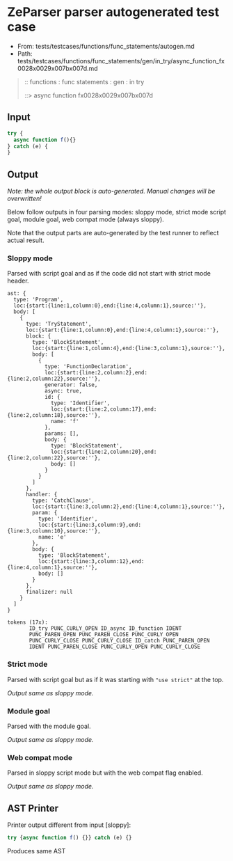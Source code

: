 # ZeParser parser autogenerated test case

- From: tests/testcases/functions/func_statements/autogen.md
- Path: tests/testcases/functions/func_statements/gen/in_try/async_function_fx0028x0029x007bx007d.md

> :: functions : func statements : gen : in try
>
> ::> async function fx0028x0029x007bx007d

## Input


`````js
try {
  async function f(){}
} catch (e) {
}
`````

## Output

_Note: the whole output block is auto-generated. Manual changes will be overwritten!_

Below follow outputs in four parsing modes: sloppy mode, strict mode script goal, module goal, web compat mode (always sloppy).

Note that the output parts are auto-generated by the test runner to reflect actual result.

### Sloppy mode

Parsed with script goal and as if the code did not start with strict mode header.

`````
ast: {
  type: 'Program',
  loc:{start:{line:1,column:0},end:{line:4,column:1},source:''},
  body: [
    {
      type: 'TryStatement',
      loc:{start:{line:1,column:0},end:{line:4,column:1},source:''},
      block: {
        type: 'BlockStatement',
        loc:{start:{line:1,column:4},end:{line:3,column:1},source:''},
        body: [
          {
            type: 'FunctionDeclaration',
            loc:{start:{line:2,column:2},end:{line:2,column:22},source:''},
            generator: false,
            async: true,
            id: {
              type: 'Identifier',
              loc:{start:{line:2,column:17},end:{line:2,column:18},source:''},
              name: 'f'
            },
            params: [],
            body: {
              type: 'BlockStatement',
              loc:{start:{line:2,column:20},end:{line:2,column:22},source:''},
              body: []
            }
          }
        ]
      },
      handler: {
        type: 'CatchClause',
        loc:{start:{line:3,column:2},end:{line:4,column:1},source:''},
        param: {
          type: 'Identifier',
          loc:{start:{line:3,column:9},end:{line:3,column:10},source:''},
          name: 'e'
        },
        body: {
          type: 'BlockStatement',
          loc:{start:{line:3,column:12},end:{line:4,column:1},source:''},
          body: []
        }
      },
      finalizer: null
    }
  ]
}

tokens (17x):
       ID_try PUNC_CURLY_OPEN ID_async ID_function IDENT
       PUNC_PAREN_OPEN PUNC_PAREN_CLOSE PUNC_CURLY_OPEN
       PUNC_CURLY_CLOSE PUNC_CURLY_CLOSE ID_catch PUNC_PAREN_OPEN
       IDENT PUNC_PAREN_CLOSE PUNC_CURLY_OPEN PUNC_CURLY_CLOSE
`````

### Strict mode

Parsed with script goal but as if it was starting with `"use strict"` at the top.

_Output same as sloppy mode._

### Module goal

Parsed with the module goal.

_Output same as sloppy mode._

### Web compat mode

Parsed in sloppy script mode but with the web compat flag enabled.

_Output same as sloppy mode._

## AST Printer

Printer output different from input [sloppy]:

````js
try {async function f() {}} catch (e) {}
````

Produces same AST
